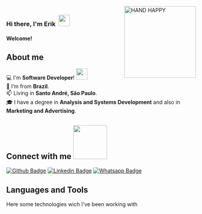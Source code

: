 <img align="right" alt="HAND HAPPY" src=https://github.com/TheDudeThatCode/TheDudeThatCode/blob/master/Assets/wave.gif width="190"> 

### Hi there, I'm Erik &nbsp;<img src=https://github.com/TheDudeThatCode/TheDudeThatCode/blob/master/Assets/Hi.gif width="30"> 

#### Welcome! &nbsp;


## About me

:computer: I'm **Software Developer**! <img src=https://github.com/TheDudeThatCode/TheDudeThatCode/blob/master/Assets/Developer.gif width="30"> <br /> 
:house_with_garden: I’m from **Brazil**. <br />
:mailbox: Living in **Santo André, São Paulo**. <br />
:mortar_board: I have a degree in **Analysis and Systems Development** and also in **Marketing and Advertising**. <br />


## Connect with me <img src=https://github.com/TheDudeThatCode/TheDudeThatCode/blob/master/Assets/Handshake.gif width="90">

[![Github Badge](https://img.shields.io/badge/-Github-000?style=for-the-badge&logo=Github&logoColor=white&link=https://github.com/exdon)](https://github.com/exdon)
[![Linkedin Badge](https://img.shields.io/badge/-LinkedIn-blue?style=for-the-badge&logo=Linkedin&logoColor=white&link=https://www.linkedin.com/in/erik-xavier)](https://www.linkedin.com/in/erik-xavier)
[![Whatsapp Badge](https://img.shields.io/badge/Telegram-2CA5E0?style=for-the-badge&logo=telegram&logoColor=white&link=https://api.whatsapp.com/send?phone=5511960702182)](https://api.whatsapp.com/send?phone=5511960702182)

## Languages and Tools

<p> Here some technologies wich I've been working with </p>



<!--
**exdon/Exdon** is a ✨ _special_ ✨ repository because its `README.md` (this file) appears on your GitHub profile.

Here are some ideas to get you started:

- 🔭 I’m currently working on ...
- 🌱 I’m currently learning ...
- 👯 I’m looking to collaborate on ...
- 🤔 I’m looking for help with ...
- 💬 Ask me about ...
- 📫 How to reach me: ...
- 😄 Pronouns: ...
- ⚡ Fun fact: ...
-->
